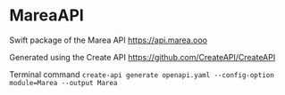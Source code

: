 # MareaAPI

Swift package of the Marea API
https://api.marea.ooo

Generated using the Create API
https://github.com/CreateAPI/CreateAPI

Terminal command
`create-api generate openapi.yaml --config-option module=Marea --output Marea`
